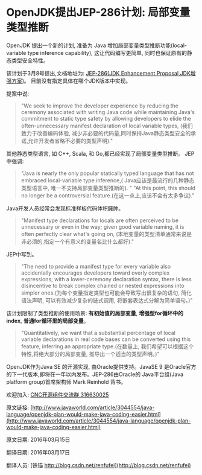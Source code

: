 OpenJDK提出JEP-286计划: 局部变量类型推断
==



OpenJDK 提出一个新的计划, 准备为 Java 增加局部变量类型推断功能(local-variable type inference capability), 这让代码编写更简单, 同时也保证原有的静态类型安全特性。


该计划于3月8号提出,文档地址为: [JEP-286(JDK Enhancement Proposal,JDK增强方案)](http://openjdk.java.net/jeps/286)。 目前没有指定具体在哪个JDK版本中实现。



提案中说: 

> "We seek to improve the developer experience by reducing the ceremony associated with writing Java code while maintaining Java's commitment to static type safety by allowing developers to elide the often-unnecessary manifest declaration of local variable types, (我们致力于改善编码体验, 减少非必要的代码量,同时保持Java静态类型安全的承诺,允许开发者省略不必要的类型声明)."

其他静态类型语言, 如 C++, Scala, 和 Go,都已经实现了局部变量类型推断。
JEP 中强调: 

>"Java is nearly the only popular statically typed language that has not embraced local-variable type inference,( Java应该是最流行的几种静态类型语言中, 唯一不支持局部变量类型推断的). "
 "At this point, this should no longer be a controversial feature.(在这一点上,应该不会有太多争议)."



Java开发人员经常会发现标准样板代码体积臃肿。

>"Manifest type declarations for locals are often perceived to be unnecessary or even in the way; given good variable naming, it is often perfectly clear what's going on, (本地变量的类型清单通常来说是非必须的,指定一个有意义的变量名比什么都好)." 

JEP中写到。

 > "The need to provide a manifest type for every variable also accidentally encourages developers toward overly complex expressions; with a lower-ceremony declaration syntax, there is less disincentive to break complex chained or nested expressions into simpler ones.(为每个变量指定类型也可能会导致写出很复杂的语句, 简化语法声明, 可以有效减少复杂的链式调用, 将嵌套表达式分解为简单语句。)"


该计划限制了类型推断的使用场景: **有初始值的局部变量**, **增强型for循环中的index**, **普通for循环里的局部变量**。

>"Quantitatively, we want that a substantial percentage of local variable declarations in real code bases can be converted using this feature, inferring an appropriate type.(在数量上, 我们希望可以根据这个特性,将绝大部分的局部变量, 推导出一个适当的类型声明。)"



OpenJDK作为Java SE 的开源实现, 由Oracle提供支持。JavaSE 9 是Oracle官方的下一代版本,即将在一年以内发布。JEP-286由Oracle的 Java平台组(Java platform group)首席架构师 Mark Reinhold 背书。




欢迎加入: [CNC开源组件交流群 316630025](http://jq.qq.com/?_wv=1027&k=Z4v6kn)


原文链接: [http://www.javaworld.com/article/3044554/java-language/openjdk-plan-would-make-java-coding-easier.html](http://www.javaworld.com/article/3044554/java-language/openjdk-plan-would-make-java-coding-easier.html)


原文日期: 2016年03月15日


翻译日期: 2016年03月17日


翻译人员: [铁锚 http://blog.csdn.net/renfufei](http://blog.csdn.net/renfufei)

